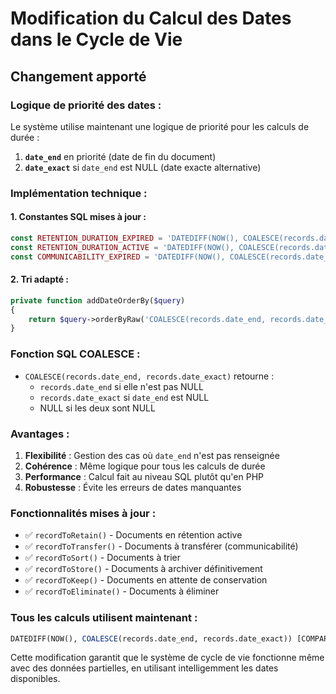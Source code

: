 # Modification du Calcul des Dates dans le Cycle de Vie

## Changement apporté

### **Logique de priorité des dates :**
Le système utilise maintenant une logique de priorité pour les calculs de durée :
1. **`date_end`** en priorité (date de fin du document)
2. **`date_exact`** si `date_end` est NULL (date exacte alternative)

### **Implémentation technique :**

#### **1. Constantes SQL mises à jour :**
```php
const RETENTION_DURATION_EXPIRED = 'DATEDIFF(NOW(), COALESCE(records.date_end, records.date_exact)) > retentions.duration * 365';
const RETENTION_DURATION_ACTIVE = 'DATEDIFF(NOW(), COALESCE(records.date_end, records.date_exact)) <= retentions.duration * 365';
const COMMUNICABILITY_EXPIRED = 'DATEDIFF(NOW(), COALESCE(records.date_end, records.date_exact)) > communicabilities.duration * 365';
```

#### **2. Tri adapté :**
```php
private function addDateOrderBy($query)
{
    return $query->orderByRaw('COALESCE(records.date_end, records.date_exact) DESC');
}
```

### **Fonction SQL COALESCE :**
- `COALESCE(records.date_end, records.date_exact)` retourne :
  - `records.date_end` si elle n'est pas NULL
  - `records.date_exact` si `date_end` est NULL
  - NULL si les deux sont NULL

### **Avantages :**
1. **Flexibilité** : Gestion des cas où `date_end` n'est pas renseignée
2. **Cohérence** : Même logique pour tous les calculs de durée
3. **Performance** : Calcul fait au niveau SQL plutôt qu'en PHP
4. **Robustesse** : Évite les erreurs de dates manquantes

### **Fonctionnalités mises à jour :**
- ✅ `recordToRetain()` - Documents en rétention active
- ✅ `recordToTransfer()` - Documents à transférer (communicabilité)
- ✅ `recordToSort()` - Documents à trier
- ✅ `recordToStore()` - Documents à archiver définitivement
- ✅ `recordToKeep()` - Documents en attente de conservation
- ✅ `recordToEliminate()` - Documents à éliminer

### **Tous les calculs utilisent maintenant :**
```sql
DATEDIFF(NOW(), COALESCE(records.date_end, records.date_exact)) [COMPARAISON] duration * 365
```

Cette modification garantit que le système de cycle de vie fonctionne même avec des données partielles, en utilisant intelligemment les dates disponibles.
